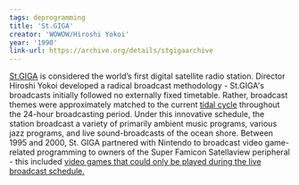 ```yaml
---
tags: deprogramming
title: 'St.GIGA'
creator: 'WOWOW/Hiroshi Yokoi'
year: '1990'
link-url: https://archive.org/details/stgigaarchive
---
```


[St.GIGA](https://en.wikipedia.org/wiki/St.GIGA) is considered the world’s first digital satellite radio station. Director Hiroshi Yokoi developed a radical broadcast methodology - St.GIGA's broadcasts initially followed no externally fixed timetable. Rather, broadcast themes were approximately matched to the current [tidal cycle](https://www.youtube.com/watch?v=C7eLivrz7HE) throughout the 24-hour broadcasting period. Under this innovative schedule, the station broadcast a variety of primarily ambient music programs, various jazz programs, and live sound-broadcasts of the ocean shore. Between 1995 and 2000, St. GIGA partnered with Nintendo to broadcast video game-related programming to owners of the Super Famicon Satellaview peripheral - this included [video games that could only be played during the live broadcast schedule.](https://www.youtube.com/watch?v=SCHRDi-NWVA)
